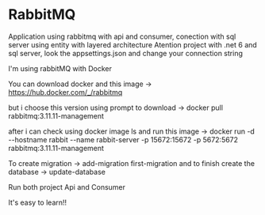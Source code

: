 # RabbitMQ
Application using rabbitmq with api and consumer, conection with sql server using entity with layered architecture
Atention project with .net 6 and sql server, look the appsettings.json and change your connection string 

I'm using rabbitMQ with Docker

You can download docker and this image -> 
https://hub.docker.com/_/rabbitmq

but i choose this version using prompt to download -> 
docker pull rabbitmq:3.11.11-management 

after i can check using docker image ls and run this image -> 
docker run -d --hostname rabbit --name rabbit-server -p 15672:15672 -p 5672:5672 rabbitmq:3.11.11-management 

To create migration -> add-migration first-migration
and to finish create the database -> update-database

Run both project Api and Consumer

It's easy to learn!!
